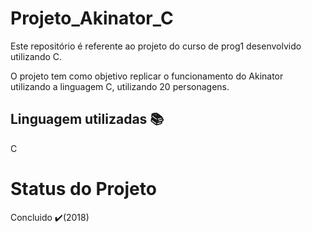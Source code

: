# Projeto_Akinator_C
Este repositório é referente ao projeto do curso de prog1 desenvolvido utilizando C.

O projeto tem como objetivo replicar o funcionamento do Akinator utilizando a linguagem C, utilizando 20 personagens.

## Linguagem utilizadas :books:

C

# Status do Projeto
Concluido :heavy_check_mark:(2018)
